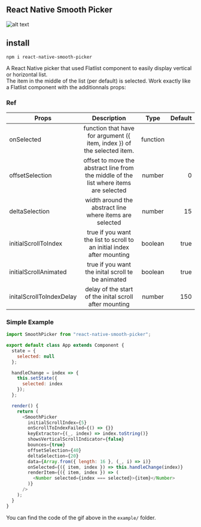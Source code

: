 ## React Native Smooth Picker

[example]: https://github.com/rdhox/react-native-smooth-picker/blob/master/assets/demo.gif "example react-native-smooth-picker"

![alt text][example]

## install

```
npm i react-native-smooth-picker
```

A React Native picker that used Flatlist component to easily display vertical or horizontal list.  
The item in the middle of the list (per default) is selected. Work exactly like a Flatlist component with the additionnals props:

### Ref

| Props                    |                                      Description                                      |   Type   | Default |
| ------------------------ | :-----------------------------------------------------------------------------------: | :------: | ------: |
| onSelected               |        function that have for argument ({ item, index }) of the selected item.        | function |         |
| offsetSelection          | offset to move the abstract line from the middle of the list where items are selected |  number  |       0 |
| deltaSelection           |                width around the abstract line where items are selected                |  number  |      15 |
| initialScrollToIndex     |        true if you want the list to scroll to an initial index after mounting         | boolean  |    true |
| initialScrollAnimated    |                   true if you want the inital scroll te be animated                   | boolean  |    true |
| initalScrollToIndexDelay |                delay of the start of the inital scroll after mounting                 |  number  |     150 |

### Simple Example

```javascript
import SmoothPicker from "react-native-smooth-picker";

export default class App extends Component {
  state = {
    selected: null
  };

  handleChange = index => {
    this.setState({
      selected: index
    });
  };

  render() {
    return (
      <SmoothPicker
        initialScrollIndex={5}
        onScrollToIndexFailed={() => {}}
        keyExtractor={(_, index) => index.toString()}
        showsVerticalScrollIndicator={false}
        bounces={true}
        offsetSelection={40}
        deltaSelection={20}
        data={Array.from({ length: 16 }, (_, i) => i)}
        onSelected={({ item, index }) => this.handleChange(index)}
        renderItem={({ item, index }) => (
          <Number selected={index === selected}>{item}</Number>
        )}
      />
    );
  }
}
```

You can find the code of the gif above in the `example/` folder.
